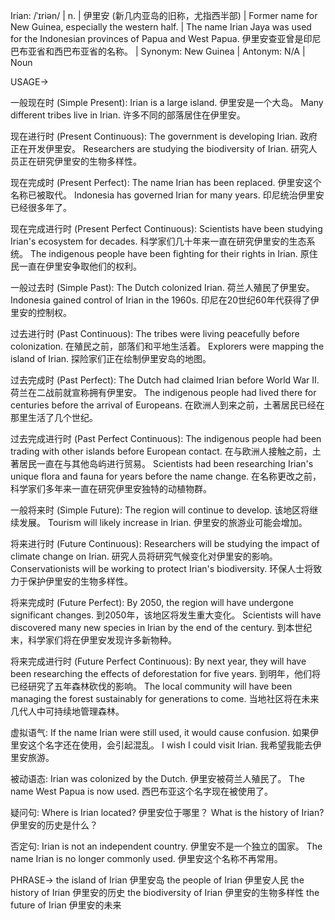 Irian: /ˈɪriən/ | n. | 伊里安 (新几内亚岛的旧称，尤指西半部) | Former name for New Guinea, especially the western half. |  The name Irian Jaya was used for the Indonesian provinces of Papua and West Papua. 伊里安查亚曾是印尼巴布亚省和西巴布亚省的名称。 | Synonym: New Guinea | Antonym: N/A | Noun


USAGE->

一般现在时 (Simple Present):
Irian is a large island. 伊里安是一个大岛。
Many different tribes live in Irian. 许多不同的部落居住在伊里安。

现在进行时 (Present Continuous):
The government is developing Irian. 政府正在开发伊里安。
Researchers are studying the biodiversity of Irian. 研究人员正在研究伊里安的生物多样性。


现在完成时 (Present Perfect):
The name Irian has been replaced. 伊里安这个名称已被取代。
Indonesia has governed Irian for many years. 印尼统治伊里安已经很多年了。


现在完成进行时 (Present Perfect Continuous):
Scientists have been studying Irian's ecosystem for decades.  科学家们几十年来一直在研究伊里安的生态系统。
The indigenous people have been fighting for their rights in Irian. 原住民一直在伊里安争取他们的权利。


一般过去时 (Simple Past):
The Dutch colonized Irian. 荷兰人殖民了伊里安。
Indonesia gained control of Irian in the 1960s. 印尼在20世纪60年代获得了伊里安的控制权。


过去进行时 (Past Continuous):
The tribes were living peacefully before colonization. 在殖民之前，部落们和平地生活着。
Explorers were mapping the island of Irian. 探险家们正在绘制伊里安岛的地图。


过去完成时 (Past Perfect):
The Dutch had claimed Irian before World War II. 荷兰在二战前就宣称拥有伊里安。
The indigenous people had lived there for centuries before the arrival of Europeans.  在欧洲人到来之前，土著居民已经在那里生活了几个世纪。


过去完成进行时 (Past Perfect Continuous):
The indigenous people had been trading with other islands before European contact.  在与欧洲人接触之前，土著居民一直在与其他岛屿进行贸易。
Scientists had been researching Irian's unique flora and fauna for years before the name change. 在名称更改之前，科学家们多年来一直在研究伊里安独特的动植物群。



一般将来时 (Simple Future):
The region will continue to develop. 该地区将继续发展。
Tourism will likely increase in Irian. 伊里安的旅游业可能会增加。


将来进行时 (Future Continuous):
Researchers will be studying the impact of climate change on Irian. 研究人员将研究气候变化对伊里安的影响。
Conservationists will be working to protect Irian's biodiversity.  环保人士将致力于保护伊里安的生物多样性。



将来完成时 (Future Perfect):
By 2050, the region will have undergone significant changes. 到2050年，该地区将发生重大变化。
Scientists will have discovered many new species in Irian by the end of the century. 到本世纪末，科学家们将在伊里安发现许多新物种。


将来完成进行时 (Future Perfect Continuous):
By next year, they will have been researching the effects of deforestation for five years. 到明年，他们将已经研究了五年森林砍伐的影响。
The local community will have been managing the forest sustainably for generations to come.  当地社区将在未来几代人中可持续地管理森林。


虚拟语气:
If the name Irian were still used, it would cause confusion. 如果伊里安这个名字还在使用，会引起混乱。
I wish I could visit Irian. 我希望我能去伊里安旅游。


被动语态:
Irian was colonized by the Dutch. 伊里安被荷兰人殖民了。
The name West Papua is now used. 西巴布亚这个名字现在被使用了。


疑问句:
Where is Irian located? 伊里安位于哪里？
What is the history of Irian? 伊里安的历史是什么？


否定句:
Irian is not an independent country. 伊里安不是一个独立的国家。
The name Irian is no longer commonly used. 伊里安这个名称不再常用。


PHRASE->
the island of Irian 伊里安岛
the people of Irian 伊里安人民
the history of Irian 伊里安的历史
the biodiversity of Irian 伊里安的生物多样性
the future of Irian 伊里安的未来
